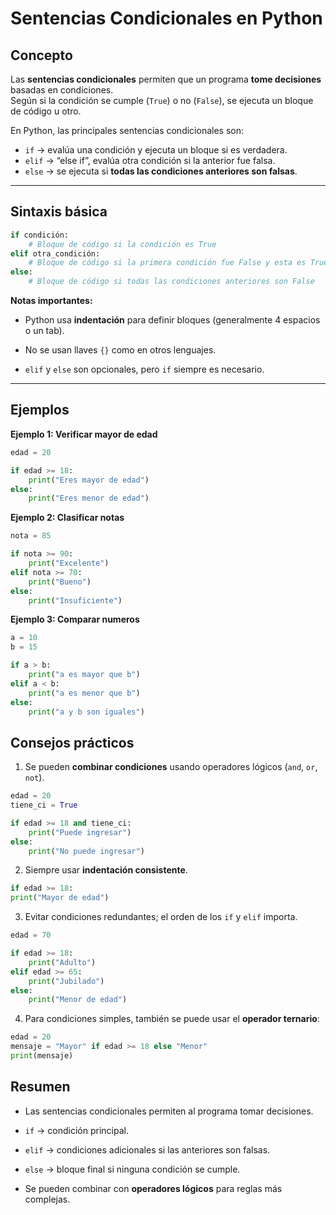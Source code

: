 # Sentencias Condicionales en Python

## Concepto

Las **sentencias condicionales** permiten que un programa **tome decisiones** basadas en condiciones.  
Según si la condición se cumple (`True`) o no (`False`), se ejecuta un bloque de código u otro.  

En Python, las principales sentencias condicionales son:

- `if` → evalúa una condición y ejecuta un bloque si es verdadera.  
- `elif` → “else if”, evalúa otra condición si la anterior fue falsa.  
- `else` → se ejecuta si **todas las condiciones anteriores son falsas**.

---

## Sintaxis básica

```python
if condición:
    # Bloque de código si la condición es True
elif otra_condición:
    # Bloque de código si la primera condición fue False y esta es True
else:
    # Bloque de código si todas las condiciones anteriores son False
```

**Notas importantes:**

- Python usa **indentación** para definir bloques (generalmente 4 espacios o un tab).

- No se usan llaves `{}` como en otros lenguajes.

- `elif` y `else` son opcionales, pero `if` siempre es necesario.

---

## Ejemplos

**Ejemplo 1: Verificar mayor de edad**

```python
edad = 20

if edad >= 18:
    print("Eres mayor de edad")
else:
    print("Eres menor de edad")
```

**Ejemplo 2: Clasificar notas**

```python
nota = 85

if nota >= 90:
    print("Excelente")
elif nota >= 70:
    print("Bueno")
else:
    print("Insuficiente")
```

**Ejemplo 3: Comparar numeros**

```python
a = 10
b = 15

if a > b:
    print("a es mayor que b")
elif a < b:
    print("a es menor que b")
else:
    print("a y b son iguales")
```

## Consejos prácticos

1. Se pueden **combinar condiciones** usando operadores lógicos (`and`, `or`, `not`).

```python
edad = 20
tiene_ci = True

if edad >= 18 and tiene_ci:
    print("Puede ingresar")
else:
    print("No puede ingresar")
```

2. Siempre usar **indentación consistente**.

```python
if edad >= 18:
print("Mayor de edad")
```

3. Evitar condiciones redundantes; el orden de los `if` y `elif` importa.

```python
edad = 70

if edad >= 18:
    print("Adulto")
elif edad >= 65:
    print("Jubilado")
else:
    print("Menor de edad")
```

4. Para condiciones simples, también se puede usar el **operador ternario**:

  ```python
edad = 20
mensaje = "Mayor" if edad >= 18 else "Menor"
print(mensaje)
```

## Resumen
- Las sentencias condicionales permiten al programa tomar decisiones.

- `if` → condición principal.

- `elif` → condiciones adicionales si las anteriores son falsas.

- `else` → bloque final si ninguna condición se cumple.

- Se pueden combinar con **operadores lógicos** para reglas más complejas.
